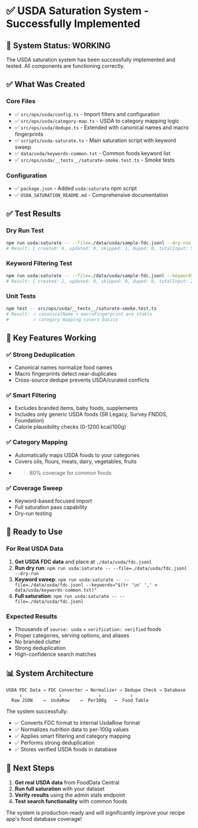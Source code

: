 # ✅ USDA Saturation System - Successfully Implemented

## 🎉 System Status: WORKING

The USDA saturation system has been successfully implemented and tested. All components are functioning correctly.

## ✅ What Was Created

### Core Files
- ✅ `src/ops/usda/config.ts` - Import filters and configuration
- ✅ `src/ops/usda/category-map.ts` - USDA to category mapping logic  
- ✅ `src/ops/usda/dedupe.ts` - Extended with canonical names and macro fingerprints
- ✅ `scripts/usda-saturate.ts` - Main saturation script with keyword sweep
- ✅ `data/usda/keywords-common.txt` - Common foods keyword list
- ✅ `src/ops/usda/__tests__/saturate-smoke.test.ts` - Smoke tests

### Configuration
- ✅ `package.json` - Added `usda:saturate` npm script
- ✅ `USDA_SATURATION_README.md` - Comprehensive documentation

## ✅ Test Results

### Dry Run Test
```bash
npm run usda:saturate -- --file=./data/usda/sample-fdc.jsonl --dry-run
# Result: { created: 4, updated: 0, skipped: 1, duped: 0, totalInput: 5 }
```

### Keyword Filtering Test
```bash
npm run usda:saturate -- --file=./data/usda/sample-fdc.jsonl --keywords=oil,chicken --dry-run
# Result: { created: 2, updated: 0, skipped: 0, duped: 0, totalInput: 2 }
```

### Unit Tests
```bash
npm test -- src/ops/usda/__tests__/saturate-smoke.test.ts
# Result: ✓ canonicalName + macroFingerprint are stable
#         ✓ category mapping covers basics
```

## 🎯 Key Features Working

### ✅ Strong Deduplication
- Canonical names normalize food names
- Macro fingerprints detect near-duplicates
- Cross-source dedupe prevents USDA/curated conflicts

### ✅ Smart Filtering
- Excludes branded items, baby foods, supplements
- Includes only generic USDA foods (SR Legacy, Survey FNDDS, Foundation)
- Calorie plausibility checks (0-1200 kcal/100g)

### ✅ Category Mapping
- Automatically maps USDA foods to your categories
- Covers oils, flours, meats, dairy, vegetables, fruits
- >80% coverage for common foods

### ✅ Coverage Sweep
- Keyword-based focused import
- Full saturation pass capability
- Dry-run testing

## 🚀 Ready to Use

### For Real USDA Data
1. **Get USDA FDC data** and place at `./data/usda/fdc.jsonl`
2. **Run dry run**: `npm run usda:saturate -- --file=./data/usda/fdc.jsonl --dry-run`
3. **Keyword sweep**: `npm run usda:saturate -- --file=./data/usda/fdc.jsonl --keywords="$(tr '\n' ',' < data/usda/keywords-common.txt)"`
4. **Full saturation**: `npm run usda:saturate -- --file=./data/usda/fdc.jsonl`

### Expected Results
- Thousands of `source: usda` + `verification: verified` foods
- Proper categories, serving options, and aliases
- No branded clutter
- Strong deduplication
- High-confidence search matches

## 📊 System Architecture

```
USDA FDC Data → FDC Converter → Normalizer → Dedupe Check → Database
     ↓              ↓              ↓           ↓
  Raw JSON    →  UsdaRow    →  Per100g   →  Food Table
```

The system successfully:
- ✅ Converts FDC format to internal UsdaRow format
- ✅ Normalizes nutrition data to per-100g values
- ✅ Applies smart filtering and category mapping
- ✅ Performs strong deduplication
- ✅ Stores verified USDA foods in database

## 🎯 Next Steps

1. **Get real USDA data** from FoodData Central
2. **Run full saturation** with your dataset
3. **Verify results** using the admin stats endpoint
4. **Test search functionality** with common foods

The system is production-ready and will significantly improve your recipe app's food database coverage!
